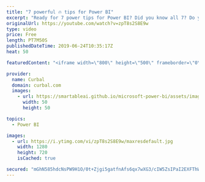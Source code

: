 ```yaml
---
title: "7 powerful 🔥 tips for Power BI"
excerpt: "Ready for 7 power tips for Power BI? Did you know all 7? Do you have a tip for me? #powerbi #curbal #7powerbitips   Thanks to Kathrin Borchert for the tips about the Blank values :)  Download M queries: https://www.youtube.com/watch?v=fseh56DYeLc  Download previous power bi desktop files: https://docs.microsoft.com/en-us/power-bi/desktop-latest-update-archive#march-2019-update-2675404581"
originalUrl: https://youtube.com/watch?v=zpT8s2S8E9w
type: video
price: Free
length: PT7M50S
publishedDateTime: 2019-06-24T10:35:17Z
heat: 50

featuredContent: "<iframe width=\"800\" height=\"500\" frameborder=\"0\" src=\"https://www.youtube.com/embed/zpT8s2S8E9w\" allow=\"accelerometer; autoplay; encrypted-media; gyroscope; picture-in-picture\" allowfullscreen></iframe>"

provider:
  name: Curbal
  domain: curbal.com
  images:
    - url: https://smartableai.github.io/microsoft-power-bi/assets/images/organizations/curbal.com-50x50.jpg
      width: 50
      height: 50

topics:
  - Power BI

images:
  - url: https://i.ytimg.com/vi/zpT8s2S8E9w/maxresdefault.jpg
    width: 1280
    height: 720
    isCached: true

secured: "mGhN585hdcNsPW9H1O/0t+Zjgi5gatfnAfs6qx7wXG3/cIW5ZsIPaI2EXFThWeGWeNV8OHUq9+dOvwNwbPlhdUeGQuo/uVBGdfAcqJ0cju6ugh7zfIf37xJmEKaxSPeM6xvmP3zy7Iznp2WogSl6J/FXTHqCT9eRfIHVryo+2+5RXFFG5TmZgnJOEPUeTQJGmwbmz9fAFR3cfCQZqFMzUNQj8x4xZ7umCzv8KVUkrNxyLYqrvIbBW8yoNTjZIE1k3EHjCrvAEaw0EFUSXmEQmQ5JbjWsuC+TSzqOLe6JvEa24FE5oHetAedTY0sS9mLmjO3fg0FGzivUDV+/+jIg8LJRW4zTWIKvZJRNwH9+vvxXa/czXo/lfk7sRXbiJuA96n19x6UlF+Is7dfrtx/mu+DoFFeXuzG6uWWcdi0RSJk=;wx2BW0vjRCimzxY461QQIA=="
---
```



